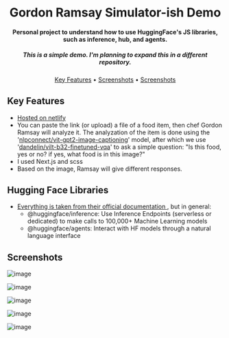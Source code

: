 <h1 align="center">
  Gordon Ramsay Simulator-ish Demo
  <br>
</h1>

<h4 align="center">Personal project to understand how to use HuggingFace's JS libraries, such as inference, hub, and agents.</h4>
<h5 align="center"> This is a simple demo. I'm planning to expand this in a different repository. </h5>

<p align="center">
  <a href="#key-features">Key Features</a> •
  <a href="#screenshots">Screenshots</a> •
  <a href="#HuggingFace">Screenshots</a>
</p>

## Key Features

* <a href="https://gordon-ramsay-sim-demo.netlify.app/">Hosted on netlify</a>
* You can paste the link (or upload) a file of a food item, then chef Gordon Ramsay will analyze it. The analyzation of the item is done using the '<a href="https://huggingface.co/nlpconnect/vit-gpt2-image-captioning">nlpconnect/vit-gpt2-image-captioning</a>' model, after which we use '<a href="https://huggingface.co/dandelin/vilt-b32-finetuned-vqa">dandelin/vilt-b32-finetuned-vqa</a>' to ask a simple question: "Is this food, yes or no? if yes, what food is in this image?"
* I used Next.js and scss
* Based on the image, Ramsay will give different responses.

## Hugging Face Libraries

* <a href="https://huggingface.co/docs/huggingface.js/en/index"> Everything is taken from their official documentation </a>, but in general:
  * @huggingface/inference: Use Inference Endpoints (serverless or dedicated) to make calls to 100,000+ Machine Learning models
  * @huggingface/agents: Interact with HF models through a natural language interface

## Screenshots


![image](https://github.com/VadeanFlaviuAlexandru/Gordon-Ramsay-Simulator-ish-Demo/assets/103831098/e5032e75-2006-4efa-8809-956a19392631)

![image](https://github.com/VadeanFlaviuAlexandru/Gordon-Ramsay-Simulator-ish-Demo/assets/103831098/001516bf-fb05-4af3-a859-0f348847f6e3)

![image](https://github.com/VadeanFlaviuAlexandru/Gordon-Ramsay-Simulator-ish-Demo/assets/103831098/0b89f49f-62bd-4e92-9ebe-9d4c6afd9405)

![image](https://github.com/VadeanFlaviuAlexandru/Gordon-Ramsay-Simulator-ish-Demo/assets/103831098/26c69f1f-1286-4fdd-b092-b1b9fd2af04e)

![image](https://github.com/VadeanFlaviuAlexandru/Gordon-Ramsay-Simulator-ish-Demo/assets/103831098/94d34ade-5254-4e3b-a198-0ccb37151538)

